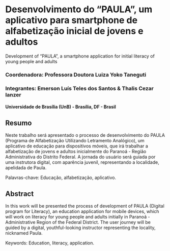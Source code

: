 # Desenvolvimento do “PAULA”, um aplicativo para smartphone de alfabetização inicial de jovens e adultos
Development of “PAULA”, a smartphone application for initial literacy of young people and adults

### Coordenadora: Professora Doutora Luiza Yoko Taneguti
### Integrantes: Emerson Luís Teles dos Santos & Thalis Cezar Ianzer

#### Universidade de Brasília (UnB) - Brasília, DF - Brasil


## Resumo

Neste trabalho será apresentado o processo de desenvolvimento do PAULA (Programa de Alfabetização Utilizando Letramento Analógico), um aplicativo de educação para dispositivos móveis, que irá trabalhar a alfabetização de jovens e adultos inicialmente do Paranoá - Região Administrativa do Distrito Federal.  A jornada do usuário será guiada por uma instrutora digital, com aparência juvenil,  representando a localidade, apelidada de Paula.

Palavras-chave: Educação, alfabetização, aplicativo.

## Abstract

In this work will be presented the process of development of PAULA (Digital program for Literacy), an education application for mobile devices, which will work on literacy for young people and adults initially in Paranoá - Administrative Region of the Federal District. The user journey will be guided by a digital, youthful-looking instructor representing the locality, nicknamed Paula.

Keywords: Education, literacy, application.
